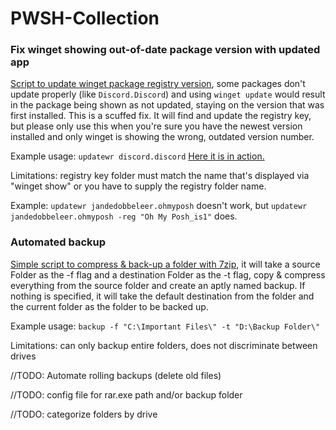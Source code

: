 # PWSH-Collection

### Fix winget showing out-of-date package version with updated app
[Script to update winget package registry version](https://github.com/FlyMandi/PWSH-Collection/blob/main/updateWR.ps1), some packages don't update properly (like `Discord.Discord`) and using `winget update` would result in the package being shown as not updated, staying on the version that was first installed. This is a scuffed fix. It will find and update the registry key, but please only use this when you're sure you have the newest version installed and only winget is showing the wrong, outdated version number. 

Example usage: ```updatewr discord.discord``` [Here it is in action.](https://github.com/FlyMandi/PWSH-Collection/blob/main/image.png)

Limitations: registry key folder must match the name that's displayed via "winget show" or you have to supply the registry folder name.

Example: ```updatewr jandedobbeleer.ohmyposh``` doesn't work, but ```updatewr jandedobbeleer.ohmyposh -reg "Oh My Posh_is1"``` does.

### Automated backup
[Simple script to compress & back-up a folder with 7zip](https://github.com/FlyMandi/PWSH-Collection/blob/main/backup.ps1), it will take a source Folder as the -f flag and a destination Folder as the -t flag, copy & compress everything from the source folder and create an aptly named backup. If nothing is specified, it will take the default destination from the folder and the current folder as the folder to be backed up.

Example usage: ```backup -f "C:\Important Files\" -t "D:\Backup Folder\"```

Limitations: can only backup entire folders, does not discriminate between drives

//TODO: Automate rolling backups (delete old files)

//TODO: config file for rar.exe path and/or backup folder

//TODO: categorize folders by drive